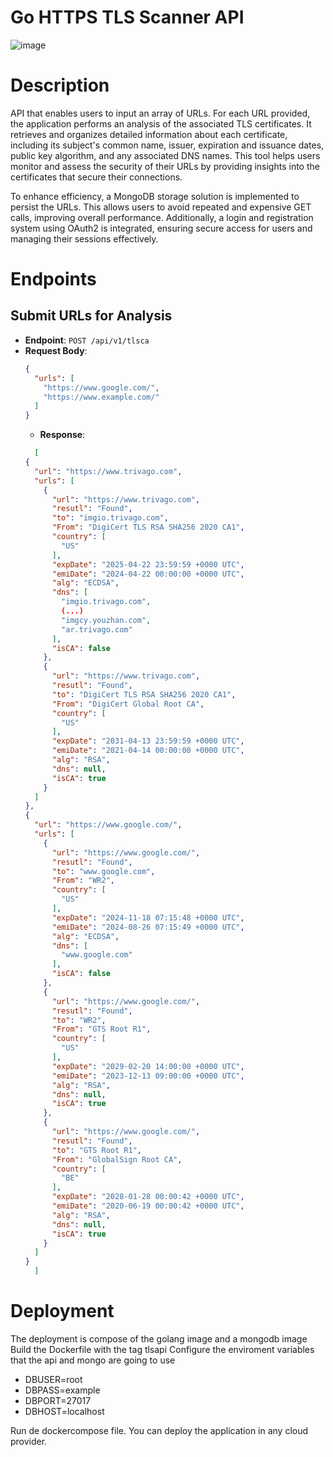 # Go HTTPS TLS Scanner API
![image](https://github.com/user-attachments/assets/41ac172b-54d7-46d2-89cb-1f597f0e8be8)

# Description 
API that enables users to input an array of URLs. For each URL provided, the application performs an analysis of the associated TLS certificates. It retrieves and organizes detailed information about each certificate, including its subject's common name, issuer, expiration and issuance dates, public key algorithm, and any associated DNS names. This tool helps users monitor and assess the security of their URLs by providing insights into the certificates that secure their connections.

To enhance efficiency, a MongoDB storage solution is implemented to persist the URLs. This allows users to avoid repeated and expensive GET calls, improving overall performance. Additionally, a login and registration system using OAuth2 is integrated, ensuring secure access for users and managing their sessions effectively.

# Endpoints
## Submit URLs for Analysis
- **Endpoint**: `POST /api/v1/tlsca`
- **Request Body**:
    ```json
    {
      "urls": [
        "https://www.google.com/",
        "https://www.example.com/"
      ]
    }
    ```
  - **Response**:
  ```json
    [
  {
    "url": "https://www.trivago.com",
    "urls": [
      {
        "url": "https://www.trivago.com",
        "resutl": "Found",
        "to": "imgio.trivago.com",
        "From": "DigiCert TLS RSA SHA256 2020 CA1",
        "country": [
          "US"
        ],
        "expDate": "2025-04-22 23:59:59 +0000 UTC",
        "emiDate": "2024-04-22 00:00:00 +0000 UTC",
        "alg": "ECDSA",
        "dns": [
          "imgio.trivago.com",
          (...)
          "imgcy.youzhan.com",
          "ar.trivago.com"
        ],
        "isCA": false
      },
      {
        "url": "https://www.trivago.com",
        "resutl": "Found",
        "to": "DigiCert TLS RSA SHA256 2020 CA1",
        "From": "DigiCert Global Root CA",
        "country": [
          "US"
        ],
        "expDate": "2031-04-13 23:59:59 +0000 UTC",
        "emiDate": "2021-04-14 00:00:00 +0000 UTC",
        "alg": "RSA",
        "dns": null,
        "isCA": true
      }
    ]
  },
  {
    "url": "https://www.google.com/",
    "urls": [
      {
        "url": "https://www.google.com/",
        "resutl": "Found",
        "to": "www.google.com",
        "From": "WR2",
        "country": [
          "US"
        ],
        "expDate": "2024-11-18 07:15:48 +0000 UTC",
        "emiDate": "2024-08-26 07:15:49 +0000 UTC",
        "alg": "ECDSA",
        "dns": [
          "www.google.com"
        ],
        "isCA": false
      },
      {
        "url": "https://www.google.com/",
        "resutl": "Found",
        "to": "WR2",
        "From": "GTS Root R1",
        "country": [
          "US"
        ],
        "expDate": "2029-02-20 14:00:00 +0000 UTC",
        "emiDate": "2023-12-13 09:00:00 +0000 UTC",
        "alg": "RSA",
        "dns": null,
        "isCA": true
      },
      {
        "url": "https://www.google.com/",
        "resutl": "Found",
        "to": "GTS Root R1",
        "From": "GlobalSign Root CA",
        "country": [
          "BE"
        ],
        "expDate": "2028-01-28 00:00:42 +0000 UTC",
        "emiDate": "2020-06-19 00:00:42 +0000 UTC",
        "alg": "RSA",
        "dns": null,
        "isCA": true
      }
    ]
  }
    ]
    ```
    
# Deployment
The deployment is compose of the golang image and a mongodb image
Build the Dockerfile with the tag tlsapi
Configure the enviroment variables that the api and mongo are going to use
 - DBUSER=root
 - DBPASS=example
 - DBPORT=27017
 - DBHOST=localhost

Run de dockercompose file.
You can deploy the application in any cloud provider.
